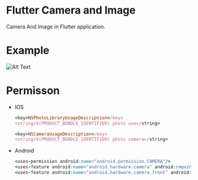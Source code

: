 # Flutter Camera and Image

Camera And Image in Flutter application.

# Example
![Alt Text](https://github.com/nesprasit/flutter/blob/main/flutter_camera_and_image/example.gif)

# Permisson
  - IOS
    ```ruby
    <key>NSPhotoLibraryUsageDescription</key>
    <string>$(PRODUCT_BUNDLE_IDENTIFIER) photo use</string>
    
    <key>NSCameraUsageDescription</key>
    <string>$(PRODUCT_BUNDLE_IDENTIFIER) photo camera</string>
    ```
  - Android
    ```ruby
    <uses-permission android:name="android.permission.CAMERA"/>
    <uses-feature android:name="android.hardware.camera" android:required="false" />
    <uses-feature android:name="android.hardware.camera.front" android:required="false" />
    ```
